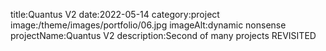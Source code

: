title:Quantus V2
date:2022-05-14
category:project
image:/theme/images/portfolio/06.jpg
imageAlt:dynamic nonsense
projectName:Quantus V2
description:Second of many projects REVISITED